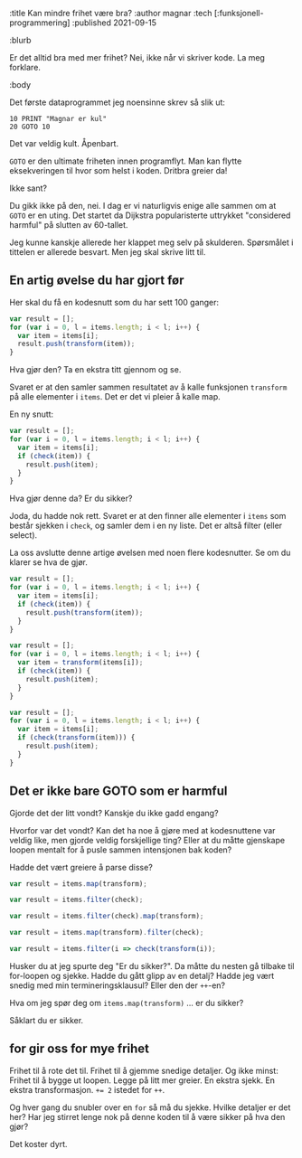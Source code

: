 :title Kan mindre frihet være bra?
:author magnar
:tech [:funksjonell-programmering]
:published 2021-09-15

:blurb

Er det alltid bra med mer frihet? Nei, ikke når vi skriver kode. La meg forklare.

:body

Det første dataprogrammet jeg noensinne skrev så slik ut:

```
10 PRINT "Magnar er kul"
20 GOTO 10
```

Det var veldig kult. Åpenbart.

`GOTO` er den ultimate friheten innen programflyt. Man kan flytte eksekveringen
til hvor som helst i koden. Dritbra greier da!

Ikke sant?

Du gikk ikke på den, nei. I dag er vi naturligvis enige alle sammen om at `GOTO`
er en uting. Det startet da Dijkstra popularisterte uttrykket "considered
harmful" på slutten av 60-tallet.

Jeg kunne kanskje allerede her klappet meg selv på skulderen. Spørsmålet i
tittelen er allerede besvart. Men jeg skal skrive litt til.

## En artig øvelse du har gjort før

Her skal du få en kodesnutt som du har sett 100 ganger:

```js
var result = [];
for (var i = 0, l = items.length; i < l; i++) {
  var item = items[i];
  result.push(transform(item));
}
```

Hva gjør den? Ta en ekstra titt gjennom og se.

Svaret er at den samler sammen resultatet av å kalle funksjonen `transform` på
alle elementer i `items`. Det er det vi pleier å kalle map.

En ny snutt:

```js
var result = [];
for (var i = 0, l = items.length; i < l; i++) {
  var item = items[i];
  if (check(item)) {
    result.push(item);
  }
}
```

Hva gjør denne da? Er du sikker?

Joda, du hadde nok rett. Svaret er at den finner alle elementer i `items` som
består sjekken i `check`, og samler dem i en ny liste. Det er altså filter
(eller select).

La oss avslutte denne artige øvelsen med noen flere kodesnutter. Se om du klarer
se hva de gjør.

```js
var result = [];
for (var i = 0, l = items.length; i < l; i++) {
  var item = items[i];
  if (check(item)) {
    result.push(transform(item));
  }
}
```

```js
var result = [];
for (var i = 0, l = items.length; i < l; i++) {
  var item = transform(items[i]);
  if (check(item)) {
    result.push(item);
  }
}
```

```js
var result = [];
for (var i = 0, l = items.length; i < l; i++) {
  var item = items[i];
  if (check(transform(item))) {
    result.push(item);
  }
}
```

## Det er ikke bare GOTO som er harmful

Gjorde det der litt vondt? Kanskje du ikke gadd engang?

Hvorfor var det vondt? Kan det ha noe å gjøre med at kodesnuttene var veldig
like, men gjorde veldig forskjellige ting? Eller at du måtte gjenskape loopen
mentalt for å pusle sammen intensjonen bak koden?

Hadde det vært greiere å parse disse?

```js
var result = items.map(transform);
```

```js
var result = items.filter(check);
```

```js
var result = items.filter(check).map(transform);
```

```js
var result = items.map(transform).filter(check);
```

```js
var result = items.filter(i => check(transform(i));
```

Husker du at jeg spurte deg "Er du sikker?". Da måtte du nesten gå tilbake til
for-loopen og sjekke. Hadde du gått glipp av en detalj? Hadde jeg vært snedig
med min termineringsklausul? Eller den der `++`-en?

Hva om jeg spør deg om `items.map(transform)` ... er du sikker?

Såklart du er sikker.

## for gir oss for mye frihet

Frihet til å rote det til. Frihet til å gjemme snedige detaljer. Og ikke minst:
Frihet til å bygge ut loopen. Legge på litt mer greier. En ekstra sjekk. En
ekstra transformasjon. `+= 2` istedet for `++`.

Og hver gang du snubler over en `for` så må du sjekke. Hvilke detaljer er det
her? Har jeg stirret lenge nok på denne koden til å være sikker på hva den gjør?

Det koster dyrt.
